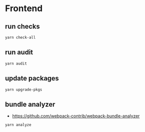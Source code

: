 # Frontend

## run checks

```
yarn check-all
```

## run audit

```
yarn audit
```

## update packages

```
yarn upgrade-pkgs
```

## bundle analyzer

- https://github.com/webpack-contrib/webpack-bundle-analyzer

```
yarn analyze
```
